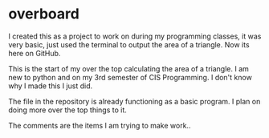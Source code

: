 # overboard
I created this as a project to work on during my programming classes, it was very basic, just used the terminal to output the area of a triangle. Now its here on GitHub.

This is the start of my over the top calculating the area of a triangle. I am new to python and on my 3rd semester of CIS Programming. I don't know why I made this I just did.

The file in the repository is already functioning as a basic program. I plan on doing more over the top things to it.

The comments are the items I am trying to make work..
